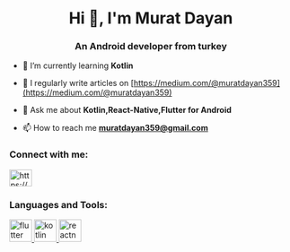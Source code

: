 <h1 align="center">Hi 👋, I'm Murat Dayan</h1>
<h3 align="center">An Android developer from turkey</h3>

- 🌱 I’m currently learning **Kotlin**

- 📝 I regularly write articles on [https://medium.com/@muratdayan359](https://medium.com/@muratdayan359)

- 💬 Ask me about **Kotlin,React-Native,Flutter for Android**

- 📫 How to reach me **muratdayan359@gmail.com**

<h3 align="left">Connect with me:</h3>
<p align="left">
<a href="https://linkedin.com/in/https://www.linkedin.com/in/murat-dayan-2a7a651a6/" target="blank"><img align="center" src="https://raw.githubusercontent.com/rahuldkjain/github-profile-readme-generator/master/src/images/icons/Social/linked-in-alt.svg" alt="https://www.linkedin.com/in/murat-dayan-2a7a651a6/" height="30" width="40" /></a>
</p>

<h3 align="left">Languages and Tools:</h3>
<p align="left"> <a href="https://flutter.dev" target="_blank" rel="noreferrer"> <img src="https://www.vectorlogo.zone/logos/flutterio/flutterio-icon.svg" alt="flutter" width="40" height="40"/> </a> <a href="https://kotlinlang.org" target="_blank" rel="noreferrer"> <img src="https://www.vectorlogo.zone/logos/kotlinlang/kotlinlang-icon.svg" alt="kotlin" width="40" height="40"/> </a> <a href="https://reactnative.dev/" target="_blank" rel="noreferrer"> <img src="https://reactnative.dev/img/header_logo.svg" alt="reactnative" width="40" height="40"/> </a> </p>


